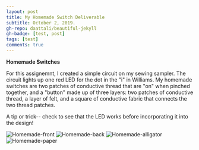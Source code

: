 ```yaml
---
layout: post
title: My Homemade Switch Deliverable
subtitle: October 2, 2019.
gh-repo: daattali/beautiful-jekyll
gh-badge: [test, post]
tags: [test]
comments: true
---
```


__Homemade Switches__


For this assignemnt, I created a simple circuit on my sewing sampler. The circuit lights up one red LED for the dot in the "i" in Williams.
My homemade switches are two patches of conductive thread that are "on" when pinched together, and a "button" made up of three layers: two patches of conductive thread, a layer of felt, and a square of conductive fabric that connects the two thread patches.

A tip or trick-- check to see that the LED works before incorporating it into the design!


![Homemade-front](https://cef3.github.io/img/homemade-front.png)
![Homemade-back](https://cef3.github.io/img/homemade-back.png)
![Homemade-alligator](https://cef3.github.io/img/homemade-alligator.png)
![Homemade-paper](https://cef3.github.io/img/homemade-paper.png)

